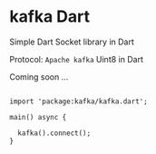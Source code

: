 # kafka Dart  


Simple Dart Socket library in Dart

Protocol: ``Apache kafka`` Uint8 in Dart


Coming soon ...

````

import 'package:kafka/kafka.dart';

main() async {

  kafka().connect();
}


